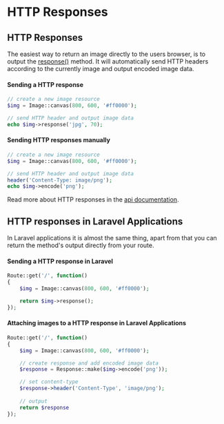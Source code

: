 # HTTP Responses
## HTTP Responses

The easiest way to return an image directly to the users browser, is to output the [response()](/api/response) method. It will automatically send HTTP headers according to the currently image and output encoded image data.

#### Sending a HTTP response

```php
// create a new image resource
$img = Image::canvas(800, 600, '#ff0000');

// send HTTP header and output image data
echo $img->response('jpg', 70);
```

#### Sending HTTP responses manually

```php
// create a new image resource
$img = Image::canvas(800, 600, '#ff0000');

// send HTTP header and output image data
header('Content-Type: image/png');
echo $img->encode('png');
```


Read more about HTTP responses in the [api documentation](/api/response).

## HTTP responses in Laravel Applications

In Laravel applications it is almost the same thing, apart from that you can return the method's output directly from your route.

#### Sending a HTTP response in Laravel

```php
Route::get('/', function()
{
    $img = Image::canvas(800, 600, '#ff0000');

    return $img->response();
});
```

#### Attaching images to a HTTP response in Laravel Applications

```php
Route::get('/', function()
{
    $img = Image::canvas(800, 600, '#ff0000');

    // create response and add encoded image data
    $response = Response::make($img->encode('png'));

    // set content-type
    $response->header('Content-Type', 'image/png');
    
    // output
    return $response
});
```

